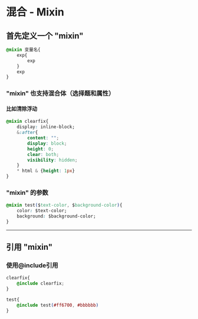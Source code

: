 # 混合 - Mixin

## 首先定义一个 "mixin"

``` css
@mixin 变量名{
    exp{
        exp
    }
    exp
}
```

### "mixin" 也支持混合体（选择题和属性）

#### 比如清除浮动

``` css
@mixin clearfix{
    display: inline-block;
    &:after{
        content: "";
        display: block;
        height: 0;
        clear: both;
        visibility: hidden;
    }
    * html & {height: 1px}
}
```

### "mixin" 的参数

``` css
@mixin test($text-color, $background-color){
    color: $text-color;
    background: $background-color;
}
```

---

## 引用 "mixin"

### 使用@include引用

``` css
clearfix{
    @include clearfix;
}
```

``` css
test{
    @include test(#ff6700, #bbbbbb)
}
```